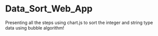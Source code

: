 # Data_Sort_Web_App
Presenting all the steps using chart.js to sort the integer and string type data using bubble algorithm!
